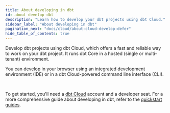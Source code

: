 ```yaml
---
title: About developing in dbt
id: about-develop-dbt
description: "Learn how to develop your dbt projects using dbt Cloud."
sidebar_label: "About developing in dbt" 
pagination_next: "docs/cloud/about-cloud-develop-defer"
hide_table_of_contents: true
---
```


Develop dbt projects using dbt Cloud, which offers a fast and reliable way to work on your dbt project. It runs dbt Core in a hosted (single or multi-tenant) environment.

You can develop in your browser using an integrated development environment (IDE) or in a dbt Cloud-powered command line interface (CLI).

<div className="grid--2-col" >

<Card
    title="dbt Cloud CLI"
    body="Allows you to develop and run dbt commands from your local command line or code editor against your dbt Cloud development environment."
    link="/docs/cloud/cloud-cli-installation"
    icon="dbt-bit"/>

  <Card
    title="dbt Cloud IDE"
    body="Develop directly in your browser, making dbt project development efficient by compiling code into SQL and managing project changes seamlessly using an intuitive user interface."
    link="/docs/cloud/dbt-cloud-ide/develop-in-the-cloud"
    icon="dbt-bit"/>

</div><br />

To get started, you'll need a [dbt Cloud](https://www.getdbt.com/signup) account and a developer seat. For a more comprehensive guide about developing in dbt, refer to the [quickstart guides](/docs/get-started-dbt).
